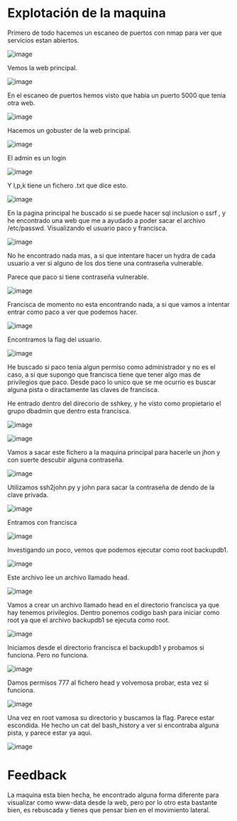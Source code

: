 # Explotación de la maquina

Primero de todo hacemos un escaneo de puertos con nmap para ver que servicios estan abiertos.

![image](https://github.com/Dani-ITB24/Proyecto-Final/assets/157145186/b9203e95-4dbe-4fac-b977-69f0f9a9fdba)


Vemos la web principal.

![image](https://github.com/Dani-ITB24/Proyecto-Final/assets/157145186/e77cf28d-04ff-49eb-bb77-6cefe28bd37f)

En el escaneo de puertos hemos visto que habia un puerto 5000 que tenia otra web.

![image](https://github.com/Dani-ITB24/Proyecto-Final/assets/157145186/c1b9da0d-123a-4c7c-befc-ec5f86259cc8)

Hacemos un gobuster de la web principal.

![image](https://github.com/Dani-ITB24/Proyecto-Final/assets/157145186/6de1e7c0-abaa-446c-be28-456959380e27)

El admin es un login 

![image](https://github.com/Dani-ITB24/Proyecto-Final/assets/157145186/098a1f90-6567-4d32-9884-17f907a7dfee)

Y l,p,k tiene un fichero .txt que dice esto.

![image](https://github.com/Dani-ITB24/Proyecto-Final/assets/157145186/ee78d258-38bf-444b-a3d8-5003f0a259eb)

En la pagina principal he buscado si se puede hacer sql inclusion o ssrf , y he encontrado una web que me a ayudado a poder sacar el archivo /etc/passwd. Visualizando el usuario paco y francisca.

![image](https://github.com/Dani-ITB24/Proyecto-Final/assets/157145186/da1d4528-668b-4c7d-ba54-891d13254d08)

No he encontrado nada mas, a si que intentare hacer un hydra de cada usuario a ver si alguno de los dos tiene una contraseña vulnerable.

Parece que paco si tiene contraseña vulnerable.

![image](https://github.com/Dani-ITB24/Proyecto-Final/assets/157145186/e3774a22-7cea-4cc7-ad49-7220c89087cd)

Francisca de momento no esta encontrando nada, a si que vamos a intentar entrar como paco a ver que podemos hacer.

![image](https://github.com/Dani-ITB24/Proyecto-Final/assets/157145186/36081f25-f7e8-4b23-9ff5-a9d731d5fb64)

Encontramos la flag del usuario.

![image](https://github.com/Dani-ITB24/Proyecto-Final/assets/157145186/d8d8da70-8617-4d94-8e7c-a6acc87ec64a)

He buscado si paco tenia algun permiso como administrador y no es el caso, a si que supongo que francisca tiene que tener algo mas de privilegios que paco. Desde paco lo unico que se me ocurrio es buscar alguna pista o diractamente las claves de francisca. 

He entrado dentro del direcorio de sshkey, y he visto como propietario el grupo dbadmin que dentro esta francisca.

![image](https://github.com/Dani-ITB24/Proyecto-Final/assets/157145186/d0f0371f-e5b6-4496-822a-61a5a48740fe)

![image](https://github.com/Dani-ITB24/Proyecto-Final/assets/157145186/ebe01e89-692d-436d-ac3d-aff8f88c11c4)

Vamos a sacar este fichero a la maquina principal para hacerle un jhon y con suerte descubir alguna contraseña.

![image](https://github.com/Dani-ITB24/Proyecto-Final/assets/157145186/8edc5dfc-74b2-4529-96d5-740cb4da8df5)

Utilizamos ssh2john.py y john para sacar la contraseña de dendo de la clave privada.

![image](https://github.com/Dani-ITB24/Proyecto-Final/assets/157145186/795c4d5b-d7d1-4795-a826-8786d1f522b8)

Entramos con francisca

![image](https://github.com/Dani-ITB24/Proyecto-Final/assets/157145186/e6c98979-c19f-4a20-973d-36eca675905a)

Investigando un poco, vemos que podemos ejecutar como root backupdb1.

![image](https://github.com/Dani-ITB24/Proyecto-Final/assets/157145186/33febda3-cafe-4bf8-8b82-8d489e4b8dd6)

Este archivo lee un archivo llamado head.

![image](https://github.com/Dani-ITB24/Proyecto-Final/assets/157145186/4d6333a4-76c1-4001-8e24-d7d1b8977c37)

Vamos a crear un archivo llamado head en el directorio francisca ya que hay tenemos privilegios. Dentro ponemos codigo bash para iniciar como root ya que el archivo backupdb1 se ejecuta como root.

![image](https://github.com/Dani-ITB24/Proyecto-Final/assets/157145186/7c30367a-a077-4253-b046-ab66eb3e375c)

Iniciamos desde el directorio francisca el backupdb1 y probamos si funciona. Pero no funciona.

![image](https://github.com/Dani-ITB24/Proyecto-Final/assets/157145186/cbbf62e6-b0eb-4a69-bb2e-3dfa889ddad4)

Damos permisos 777 al fichero head y volvemosa probar, esta vez si funciona.

![image](https://github.com/Dani-ITB24/Proyecto-Final/assets/157145186/d2cf0469-17ec-4f3d-8271-31ddea6d8d94)

Una vez en root vamosa su directorio y buscamos la flag. Parece estar escondida. He hecho un cat del bash_history a ver si encontraba alguna pista, y parece estar ya aqui.

![image](https://github.com/Dani-ITB24/Proyecto-Final/assets/157145186/41e9a3c3-156b-48fd-af1e-4398293d1aea)

# Feedback

La maquina esta bien hecha, he encontrado alguna forma diferente para visualizar como www-data desde la web, pero por lo otro esta bastante bien, es rebuscada y tienes que pensar bien en el movimiento lateral.
